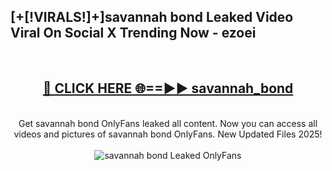 <h2>[+[!VIRALS!]+]savannah bond Leaked Video Viral On Social X Trending Now - ezoei</h2>
<br>
<div align="center">
<h2><a href="https://libra.edu.pl?savannah_bond" rel="nofollow">🔴 CLICK HERE 🌐==►► savannah_bond</a></h2>
<br>
Get savannah bond OnlyFans leaked all content. Now you can access all videos and pictures of savannah bond OnlyFans. New Updated Files 2025!
<br>
<br>
<a href="https://libra.edu.pl?savannah_bond" rel="nofollow" data-target="animated-image.originalLink"><img src="https://i.ibb.co.com/WyWwxjT/player-gif2.gif" alt="savannah bond Leaked OnlyFans" style="max-width: 100%; display: inline-block;" data-target="animated-image.originalImage"></a>
</div>
<br>